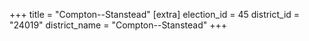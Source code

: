 +++
title = "Compton--Stanstead"
[extra]
election_id = 45
district_id = "24019"
district_name = "Compton--Stanstead"
+++
